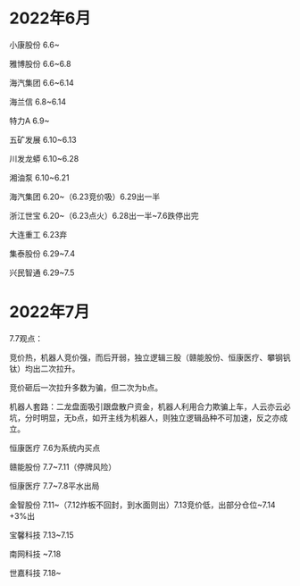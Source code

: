 
# 2022年6月

小康股份 6.6~

雅博股份 6.6~6.8

海汽集团 6.6~6.14

海兰信   6.8~6.14

特力A    6.9~

五矿发展  6.10~6.13

川发龙蟒 6.10~6.28

湘油泵   6.10~6.21

海汽集团 6.20~（6.23竞价吸）6.29出一半

浙江世宝 6.20~（6.23点火）6.28出一半~7.6跌停出完

大连重工 6.23弃

集泰股份 6.29~7.4

兴民智通 6.29~7.5

# 2022年7月

7.7观点：

竞价热，机器人竞价强，而后开弱，独立逻辑三股（赣能股份、恒康医疗、攀钢钒钛）均出二次拉升。

竞价砸后一次拉升多数为骗，但二次为b点。

机器人套路：二龙盘面吸引跟盘散户资金，机器人利用合力欺骗上车，人云亦云必坑，分时明显，无b点，如开主线为机器人，则独立逻辑品种不可加速，反之亦成立。

恒康医疗 7.6为系统内买点

赣能股份 7.7~7.11（停牌风险）

恒康医疗 7.7~7.8平水出局

金智股份 7.11~（7.12炸板不回封，到水面则出）7.13竞价低，出部分仓位~7.14 +3%出

宝馨科技 7.13~7.15

南网科技 ~7.18

世嘉科技 7.18~









